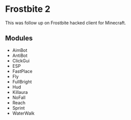# Frostbite 2
This was follow up on Frostbite hacked client for Minecraft.

## Modules
- AimBot
- AntiBot
- ClickGui
- ESP
- FastPlace
- Fly
- FullBright
- Hud
- Killaura
- NoFall
- Reach
- Sprint
- WaterWalk
